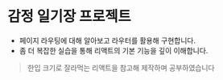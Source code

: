 # 감정 일기장 프로젝트
* 페이지 라우팅에 대해 알아보고 라우터를 활용해 구현합니다.
*  좀 더 복잡한 실습을 통해 리액트의 기본 기능을 깊이 이해합니다.


>    한입 크기로 잘라먹는 리액트을 참고해 제작하며 공부하였습니다